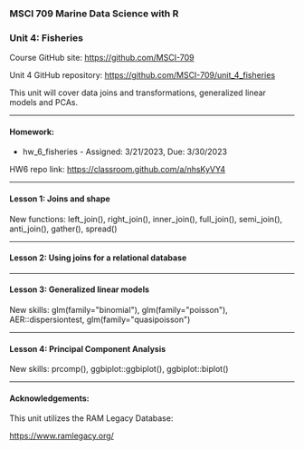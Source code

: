 ### MSCI 709 Marine Data Science with R
### Unit 4: Fisheries

Course GitHub site: https://github.com/MSCI-709

Unit 4 GitHub repository: https://github.com/MSCI-709/unit_4_fisheries

This unit will cover data joins and transformations, generalized linear models and PCAs.

***

#### Homework: 

-  hw_6_fisheries - Assigned: 3/21/2023, Due: 3/30/2023

HW6 repo link: https://classroom.github.com/a/nhsKyVY4

***

#### Lesson 1: Joins and shape

New functions: 
left_join(), right_join(), inner_join(), full_join(), semi_join(), anti_join(), gather(), spread()

***

#### Lesson 2: Using joins for a relational database

***

#### Lesson 3: Generalized linear models

New skills: glm(family="binomial"), glm(family="poisson"), AER::dispersiontest, glm(family="quasipoisson") 

***

#### Lesson 4: Principal Component Analysis

New skills: prcomp(), ggbiplot::ggbiplot(), ggbiplot::biplot()

***

#### Acknowledgements:

This unit utilizes the RAM Legacy Database: 

https://www.ramlegacy.org/

